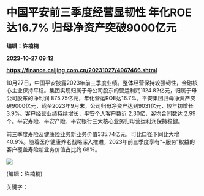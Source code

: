 # 中国平安前三季度经营显韧性 年化ROE达16.7% 归母净资产突破9000亿元
**编辑：许楠楠**

**2023-10-27 09:12**

**https://finance.caijing.com.cn/20231027/4967466.shtml**

10月27日，中国平安披露2023年前三季度业绩。整体经营保持较强韧性，金融核心主业保持平稳。集团实现归属于母公司股东的营运利润1124.82亿元，归属于母公司股东的净利润 875.75亿元，年化营运ROE达16.7%。平安集团归母净资产突破9000亿元，截至2023年9月末，公司归母净资产达到9031亿元，较年初增长3.9%。客户经营业绩持续增长，平安个人客户数近 2.30亿，客均合同数达 2.99个。平安寿险、平安产险、平安银行三大核心业务归母营运利润保持稳健。

前三季度寿险及健康险业务新业务价值335.74亿元，可比口径下同比大增40.9%。随着医疗健康养老战略深入推进，2023年前三季度享有“+服务”权益的客户覆盖寿险新业务价值占比约 68%。

![](https://tx1.cdn.caijing.com.cn/2014-03-27/114048455.jpg)

(编辑：许楠楠)

关键字：